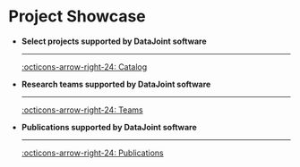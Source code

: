 # Project Showcase

<div class="grid cards" markdown>

-   **Select projects supported by DataJoint software**

     ---

     [:octicons-arrow-right-24: Catalog](https://catalog.datajoint.io)

-   **Research teams supported by DataJoint software**

     ---

     [:octicons-arrow-right-24: Teams](teams.md)

-   **Publications supported by DataJoint software**

     ---

     [:octicons-arrow-right-24: Publications](./publications/)

</div>
